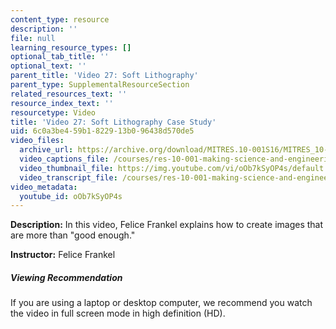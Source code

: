 ```yaml
---
content_type: resource
description: ''
file: null
learning_resource_types: []
optional_tab_title: ''
optional_text: ''
parent_title: 'Video 27: Soft Lithography'
parent_type: SupplementalResourceSection
related_resources_text: ''
resource_index_text: ''
resourcetype: Video
title: 'Video 27: Soft Lithography Case Study'
uid: 6c0a3be4-59b1-8229-13b0-96438d570de5
video_files:
  archive_url: https://archive.org/download/MITRES.10-001S16/MITRES_10-001S16_Track32_300k.mp4
  video_captions_file: /courses/res-10-001-making-science-and-engineering-pictures-a-practical-guide-to-presenting-your-work-spring-2016/ac36f66ca01c5a01ac6902013459597b_oOb7kSyOP4s.vtt
  video_thumbnail_file: https://img.youtube.com/vi/oOb7kSyOP4s/default.jpg
  video_transcript_file: /courses/res-10-001-making-science-and-engineering-pictures-a-practical-guide-to-presenting-your-work-spring-2016/cd9b9943da3e2aaa3a113e6ff04b6867_oOb7kSyOP4s.pdf
video_metadata:
  youtube_id: oOb7kSyOP4s
---
```


**Description:** In this video, Felice Frankel explains how to create images that are more than "good enough."

**Instructor:** Felice Frankel

##### Viewing Recommendation

If you are using a laptop or desktop computer, we recommend you watch the video in full screen mode in high definition (HD).